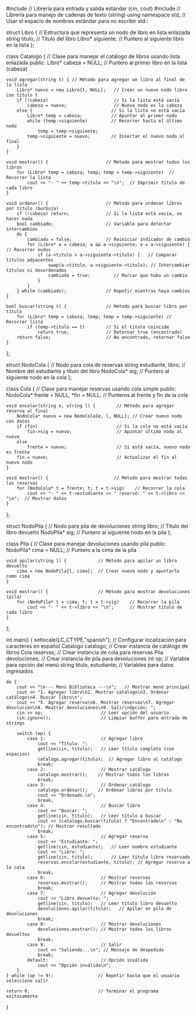 #include <iostream>         // Librería para entrada y salida estándar (cin, cout)
#include <string>           // Librería para manejo de cadenas de texto (string)
using namespace std;        // Usar el espacio de nombres estándar para no escribir std::

struct Libro {               // Estructura que representa un nodo de libro en lista enlazada
    string titulo;           // Título del libro
    Libro* siguiente;        // Puntero al siguiente libro en la lista
};

class Catalogo {             // Clase para manejar el catálogo de libros usando lista enlazada
public:
    Libro* cabeza = NULL;    // Puntero al primer libro en la lista (cabeza)

    void agregar(string t) { // Método para agregar un libro al final de la lista
        Libro* nuevo = new Libro{t, NULL};   // Crear un nuevo nodo libro con título t
        if (!cabeza)                         // Si la lista está vacía
            cabeza = nuevo;                  // Nuevo nodo es la cabeza
        else {                              // Si la lista no está vacía
            Libro* temp = cabeza;           // Apuntar al primer nodo
            while (temp->siguiente)         // Recorrer hasta el último nodo
                temp = temp->siguiente;
            temp->siguiente = nuevo;        // Insertar el nuevo nodo al final
        }
    }

    void mostrar() {                      // Método para mostrar todos los libros
        for (Libro* temp = cabeza; temp; temp = temp->siguiente)  // Recorrer la lista
            cout << "- " << temp->titulo << "\n";  // Imprimir título de cada libro
    }

    void ordenar() {                      // Método para ordenar libros por título (burbuja)
        if (!cabeza) return;              // Si la lista está vacía, no hacer nada
        bool cambiado;                    // Variable para detectar intercambios
        do {
            cambiado = false;             // Reiniciar indicador de cambio
            for (Libro* a = cabeza; a && a->siguiente; a = a->siguiente) { // Recorrer nodos
                if (a->titulo > a->siguiente->titulo) {   // Comparar títulos adyacentes
                    swap(a->titulo, a->siguiente->titulo); // Intercambiar títulos si desordenados
                    cambiado = true;         // Marcar que hubo un cambio
                }
            }
        } while (cambiado);               // Repetir mientras haya cambios
    }

    bool buscar(string t) {               // Método para buscar libro por título
        for (Libro* temp = cabeza; temp; temp = temp->siguiente) // Recorrer lista
            if (temp->titulo == t)        // Si el título coincide
                return true;              // Retornar true (encontrado)
        return false;                     // No encontrado, retornar false
    }
};

struct NodoCola {                       // Nodo para cola de reservas
    string estudiante, libro;            // Nombre del estudiante y título del libro
    NodoCola* sig;                      // Puntero al siguiente nodo en la cola
};

class Cola {                           // Clase para manejar reservas usando cola simple
public:
    NodoCola* frente = NULL, *fin = NULL;   // Punteros al frente y fin de la cola

    void encolar(string e, string l) {        // Método para agregar reserva al final
        NodoCola* nuevo = new NodoCola{e, l, NULL}; // Crear nuevo nodo con datos
        if (fin)                              // Si la cola no está vacía
            fin->sig = nuevo;                 // Apuntar último nodo al nuevo
        else
            frente = nuevo;                   // Si está vacía, nuevo nodo es frente
        fin = nuevo;                          // Actualizar el fin al nuevo nodo
    }

    void mostrar() {                         // Método para mostrar todas las reservas
        for (NodoCola* t = frente; t; t = t->sig)    // Recorrer la cola
            cout << "- " << t->estudiante << " reservó: " << t->libro << "\n";  // Mostrar datos
    }
};

struct NodoPila {                       // Nodo para pila de devoluciones
    string libro;                       // Título del libro devuelto
    NodoPila* sig;                     // Puntero al siguiente nodo en la pila
};

class Pila {                          // Clase para manejar devoluciones usando pila
public:
    NodoPila* cima = NULL;             // Puntero a la cima de la pila

    void apilar(string l) {            // Método para apilar un libro devuelto
        cima = new NodoPila{l, cima};  // Crear nuevo nodo y apuntarlo como cima
    }

    void mostrar() {                   // Método para mostrar devoluciones (pila)
        for (NodoPila* t = cima; t; t = t->sig)    // Recorrer la pila
            cout << "- " << t->libro << "\n";      // Mostrar título de cada libro
    }
};

int main() {
    setlocale(LC_CTYPE,"spanish");    // Configurar localización para caracteres en español
    Catalogo catalogo;                 // Crear instancia de catálogo de libros
    Cola reservas;                    // Crear instancia de cola para reservas
    Pila devoluciones;                // Crear instancia de pila para devoluciones
    int op;                          // Variable para opción del menú
    string titulo, estudiante;       // Variables para datos ingresados

    do {
        cout << "\n--- Menú Biblioteca ---\n";   // Mostrar menú principal
        cout << "1. Agregar libro\n2. Mostrar catálogo\n3. Ordenar catálogo\n4. Buscar libro\n";
        cout << "5. Agregar reserva\n6. Mostrar reservas\n7. Agregar devolución\n8. Mostrar devoluciones\n9. Salir\nOpción: ";
        cin >> op;                      // Leer opción del usuario
        cin.ignore();                   // Limpiar buffer para entrada de strings

        switch (op) {
            case 1:                     // Agregar libro
                cout << "Título: ";    
                getline(cin, titulo);   // Leer título completo (con espacios)
                catalogo.agregar(titulo);  // Agregar libro al catálogo
                break;
            case 2:                     // Mostrar catálogo
                catalogo.mostrar();    // Mostrar todos los libros
                break;
            case 3:                     // Ordenar catálogo
                catalogo.ordenar();    // Ordenar libros por título
                cout << "Ordenado.\n"; 
                break;
            case 4:                     // Buscar libro
                cout << "Buscar: ";
                getline(cin, titulo);   // Leer título a buscar
                cout << (catalogo.buscar(titulo) ? "Encontrado\n" : "No encontrado\n"); // Mostrar resultado
                break;
            case 5:                     // Agregar reserva
                cout << "Estudiante: ";
                getline(cin, estudiante);   // Leer nombre estudiante
                cout << "Libro: ";
                getline(cin, titulo);       // Leer título libro reservado
                reservas.encolar(estudiante, titulo); // Agregar reserva a la cola
                break;
            case 6:                     // Mostrar reservas
                reservas.mostrar();     // Mostrar todas las reservas
                break;
            case 7:                     // Agregar devolución
                cout << "Libro devuelto: ";
                getline(cin, titulo);   // Leer título libro devuelto
                devoluciones.apilar(titulo);   // Apilar en pila de devoluciones
                break;
            case 8:                     // Mostrar devoluciones
                devoluciones.mostrar(); // Mostrar todos los libros devueltos
                break;
            case 9:                     // Salir
                cout << "Saliendo...\n"; // Mensaje de despedida
                break;
            default:                    // Opción inválida
                cout << "Opción inválida\n";
        }
    } while (op != 9);                 // Repetir hasta que el usuario seleccione salir

    return 0;                          // Terminar el programa exitosamente
}
